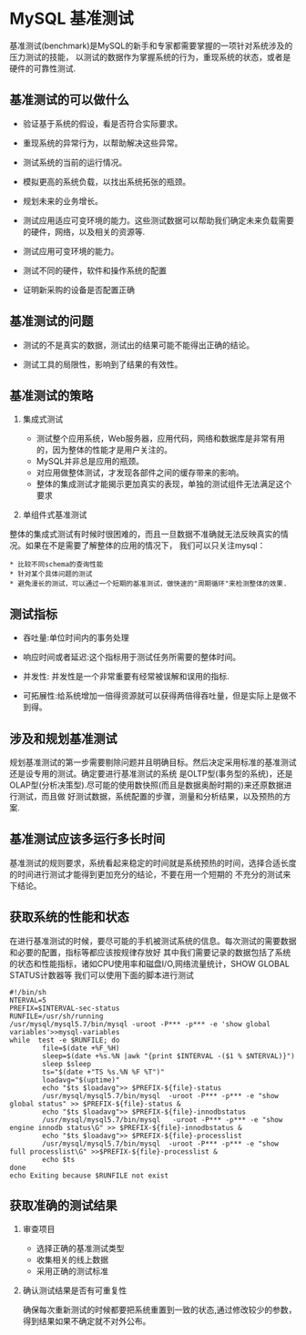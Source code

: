 # MySQL 基准测试

基准测试(benchmark)是MySQL的新手和专家都需要掌握的一项针对系统涉及的压力测试的技能，
以测试的数据作为掌握系统的行为，重现系统的状态，或者是硬件的可靠性测试.


## 基准测试的可以做什么

* 验证基于系统的假设，看是否符合实际要求。

* 重现系统的异常行为，以帮助解决这些异常。

* 测试系统的当前的运行情况。

* 模拟更高的系统负载，以找出系统拓张的瓶颈。

* 规划未来的业务增长。

* 测试应用适应可变环境的能力。这些测试数据可以帮助我们确定未来负载需要的硬件，网络，以及相关的资源等.

* 测试应用可变环境的能力。

* 测试不同的硬件，软件和操作系统的配置

* 证明新采购的设备是否配置正确


## 基准测试的问题

* 测试的不是真实的数据，测试出的结果可能不能得出正确的结论。

* 测试工具的局限性，影响到了结果的有效性。

## 基准测试的策略

1. 集成式测试

    * 测试整个应用系统，Web服务器，应用代码，网络和数据库是非常有用的，因为整体的性能才是用户关注的。
    * MySQL并非总是应用的瓶颈。
    * 对应用做整体测试，才发现各部件之间的缓存带来的影响。
    * 整体的集成测试才能揭示更加真实的表现，单独的测试组件无法满足这个要求



2. 单组件式基准测试

整体的集成式测试有时候时很困难的，而且一旦数据不准确就无法反映真实的情况。如果在不是需要了解整体的应用的情况下，
我们可以只关注mysql：

    * 比较不同schema的查询性能
    * 针对某个具体问题的测试
    * 避免漫长的测试，可以通过一个短期的基准测试，做快速的"周期循环"来检测整体的效果.
    


## 测试指标


* 吞吐量:单位时间内的事务处理

* 响应时间或者延迟:这个指标用于测试任务所需要的整体时间。

* 并发性: 并发性是一个非常重要有经常被误解和误用的指标.

* 可拓展性:给系统增加一倍得资源就可以获得两倍得吞吐量，但是实际上是做不到得。


## 涉及和规划基准测试

规划基准测试的第一步需要剔除问题并且明确目标。然后决定采用标准的基准测试还是设专用的测试。确定要进行基准测试的系统
是OLTP型(事务型的系统)，还是OLAP型(分析决策型).尽可能的使用数快照(而且是数据奥酚时期的)来还原数据进行测试，而且做
好测试数据，系统配置的步骤，测量和分析结果，以及预热的方案.



## 基准测试应该多运行多长时间

基准测试的规则要求，系统看起来稳定的时间就是系统预热的时间，选择合适长度的时间进行测试才能得到更加充分的结论，不要在用一个短期的
不充分的测试来下结论。



## 获取系统的性能和状态

在进行基准测试的时候，要尽可能的手机被测试系统的信息。每次测试的需要数据和必要的配置，指标等都应该按规律存放好
其中我们需要记录的数据包括了系统的状态和性能指标，诸如CPU使用率和磁盘I/O,网络流量统计，SHOW GLOBAL STATUS计数器等
我们可以使用下面的脚本进行测试

    #!/bin/sh
    NTERVAL=5
    PREFIX=$INTERVAL-sec-status
    RUNFILE=/usr/sh/running
    /usr/mysql/mysql5.7/bin/mysql -uroot -P*** -p*** -e 'show global variables'>>mysql-variables
    while  test -e $RUNFILE; do
            file=$(date +%F_%H)
            sleep=$(date +%s.%N |awk "{print $INTERVAL -($1 % $NTERVAL)}")
            sleep $sleep
            ts="$(date +"TS %s.%N %F %T")"
            loadavg="$(uptime)"
            echo "$ts $loadavg">> $PREFIX-${file}-status
            /usr/mysql/mysql5.7/bin/mysql  -uroot -P*** -p*** -e "show global status" >> $PREFIX-${file}-status &
            echo "$ts $loadavg">> $PREFIX-${file}-innodbstatus
            /usr/mysql/mysql5.7/bin/mysql   -uroot -P*** -p*** -e "show engine innodb status\G" >> $PREFIX-${file}-innodbstatus &
            echo "$ts $loadavg">> $PREFIX-${file}-processlist
            /usr/mysql/mysql5.7/bin/mysql  -uroot -P*** -p*** -e "show full processlist\G" >>$PREFIX-${file}-processlist &
            echo $ts
    done
    echo Exiting because $RUNFILE not exist
    
## 获取准确的测试结果

1. 审查项目
     
     * 选择正确的基准测试类型
     * 收集相关的线上数据
     * 采用正确的测试标准



2. 确认测试结果是否有可重复性

    确保每次重新测试的时候都要把系统重置到一致的状态,通过修改较少的参数，得到结果如果不确定就不对外公布。
    
    
    
 






























